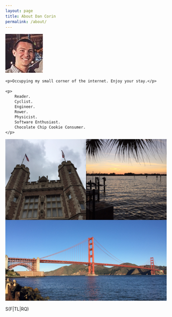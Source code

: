 ```yaml
---
layout: page
title: About Dan Corin
permalink: /about/
---
```


<div class="shadow-box">
    <div id="me-picture">
        <img src="/assets/me.jpg" alt="About image" />
    </div>

    <p>Occupying my small corner of the internet. Enjoy your stay.</p>

    <p>
        Reader.
        Cyclist.
        Engineer.
        Rower.
        Physicist.
        Software Enthusiast.
        Chocolate Chip Cookie Consumer.
    </p>

</div>

<div class="shadow-box">
    <img src="/assets/composite.jpg" alt="Composite" />
</div>


S(<span title="San Francisco">F|</span><span title="St. Louis">TL|</span><span title="Sarasota">RQ</span>)


